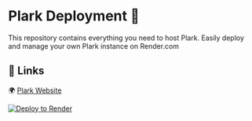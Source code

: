 # Plark Deployment 🚀

This repository contains everything you need to host Plark. Easily deploy and manage your own Plark instance on Render.com

## 🔗 Links
🌍 [Plark Website](https://plark.com)

[![Deploy to Render](https://render.com/images/deploy-to-render-button.svg)](https://render.com/deploy?repo=https://github.com/plark-inc/render)



